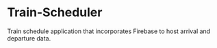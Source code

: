 # Train-Scheduler
Train schedule application that incorporates Firebase to host arrival and departure data.
